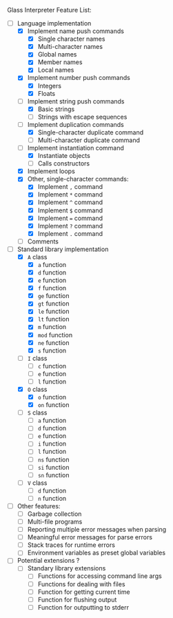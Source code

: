 Glass Interpreter Feature List:

- [ ] Language implementation
    - [x] Implement name push commands
        - [x] Single character names
        - [x] Multi-character names
        - [x] Global names
        - [x] Member names
        - [x] Local names
    - [x] Implement number push commands
        - [x] Integers
        - [x] Floats
    - [ ] Implement string push commands
        - [x] Basic strings
        - [ ] Strings with escape sequences
    - [ ] Implement duplication commands
        - [x] Single-character duplicate command
        - [ ] Multi-character duplicate command
    - [ ] Implement instantiation command
        - [x] Instantiate objects
        - [ ] Calls constructors
    - [x] Implement loops
    - [x] Other, single-character commands:
        - [x] Implement `,` command
        - [x] Implement `*` command
        - [x] Implement `^` command
        - [x] Implement `$` command
        - [x] Implement `=` command
        - [x] Implement `?` command
        - [x] Implement `.` command
    - [ ] Comments
- [ ] Standard library implementation
    - [x] `A` class
        - [x] `a` function
        - [x] `d` function
        - [x] `e` function
        - [x] `f` function
        - [x] `ge` function
        - [x] `gt` function
        - [x] `le` function
        - [x] `lt` function
        - [x] `m` function
        - [x] `mod` function
        - [x] `ne` function
        - [x] `s` function
    - [ ] `I` class
        - [ ] `c` function
        - [ ] `e` function
        - [ ] `l` function
    - [x] `O` class
        - [x] `o` function
        - [x] `on` function
    - [ ] `S` class
        - [ ] `a` function
        - [ ] `d` function
        - [ ] `e` function
        - [ ] `i` function
        - [ ] `l` function
        - [ ] `ns` function
        - [ ] `si` function
        - [ ] `sn` function
    - [ ] `V` class
        - [ ] `d` function
        - [ ] `n` function
- [ ] Other features:
    - [ ] Garbage collection
    - [ ] Multi-file programs
    - [ ] Reporting multiple error messages when parsing
    - [ ] Meaningful error messages for parse errors
    - [ ] Stack traces for runtime errors
    - [ ] Environment variables as preset global variables
- [ ] Potential extensions ?
    - [ ] Standary library extensions
        - [ ] Functions for accessing command line args
        - [ ] Functions for dealing with files
        - [ ] Function for getting current time
        - [ ] Function for flushing output
        - [ ] Function for outputting to stderr
